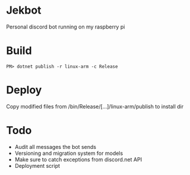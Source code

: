 # Jekbot
Personal discord bot running on my raspberry pi

# Build
```
PM> dotnet publish -r linux-arm -c Release
```

# Deploy
Copy modified files from /bin/Release/[...]/linux-arm/publish to install dir

# Todo
- Audit all messages the bot sends
- Versioning and migration system for models
- Make sure to catch exceptions from discord.net API
- Deployment script
